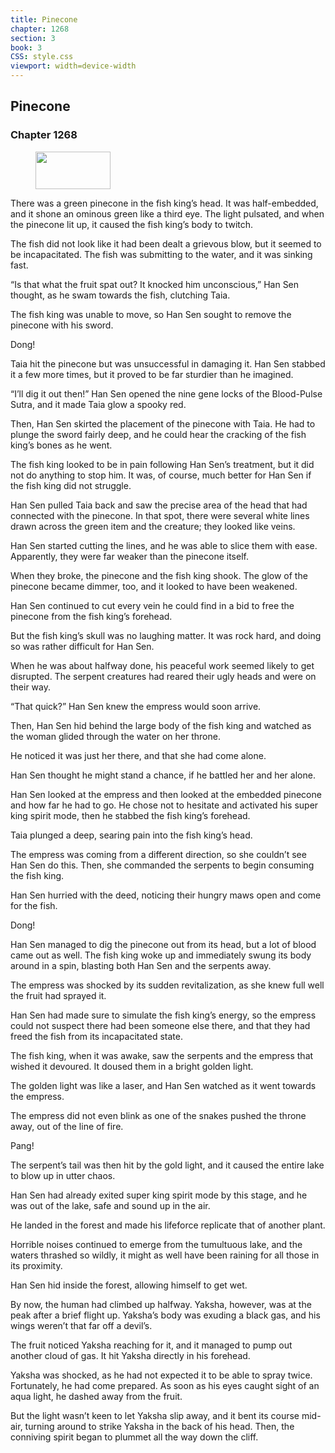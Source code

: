 ```yaml
---
title: Pinecone
chapter: 1268
section: 3
book: 3
CSS: style.css
viewport: width=device-width
---
```


## Pinecone

### Chapter 1268

<figure>
	<img src="../Images/gem.gif" alt="" id="gem" width="120" height="60" />
</figure>

There was a green pinecone in the fish king’s head. It was half-embedded, and it shone an ominous green like a third eye. The light pulsated, and when the pinecone lit up, it caused the fish king’s body to twitch.

The fish did not look like it had been dealt a grievous blow, but it seemed to be incapacitated. The fish was submitting to the water, and it was sinking fast.

“Is that what the fruit spat out? It knocked him unconscious,” Han Sen thought, as he swam towards the fish, clutching Taia.

The fish king was unable to move, so Han Sen sought to remove the pinecone with his sword.

Dong!

Taia hit the pinecone but was unsuccessful in damaging it. Han Sen stabbed it a few more times, but it proved to be far sturdier than he imagined.

“I’ll dig it out then!” Han Sen opened the nine gene locks of the Blood-Pulse Sutra, and it made Taia glow a spooky red.

Then, Han Sen skirted the placement of the pinecone with Taia. He had to plunge the sword fairly deep, and he could hear the cracking of the fish king’s bones as he went.

The fish king looked to be in pain following Han Sen’s treatment, but it did not do anything to stop him. It was, of course, much better for Han Sen if the fish king did not struggle.

Han Sen pulled Taia back and saw the precise area of the head that had connected with the pinecone. In that spot, there were several white lines drawn across the green item and the creature; they looked like veins.

Han Sen started cutting the lines, and he was able to slice them with ease. Apparently, they were far weaker than the pinecone itself.

When they broke, the pinecone and the fish king shook. The glow of the pinecone became dimmer, too, and it looked to have been weakened.

Han Sen continued to cut every vein he could find in a bid to free the pinecone from the fish king’s forehead.

But the fish king’s skull was no laughing matter. It was rock hard, and doing so was rather difficult for Han Sen.

When he was about halfway done, his peaceful work seemed likely to get disrupted. The serpent creatures had reared their ugly heads and were on their way.

“That quick?” Han Sen knew the empress would soon arrive.

Then, Han Sen hid behind the large body of the fish king and watched as the woman glided through the water on her throne.

He noticed it was just her there, and that she had come alone.

Han Sen thought he might stand a chance, if he battled her and her alone.

Han Sen looked at the empress and then looked at the embedded pinecone and how far he had to go. He chose not to hesitate and activated his super king spirit mode, then he stabbed the fish king’s forehead.

Taia plunged a deep, searing pain into the fish king’s head.

The empress was coming from a different direction, so she couldn’t see Han Sen do this. Then, she commanded the serpents to begin consuming the fish king.

Han Sen hurried with the deed, noticing their hungry maws open and come for the fish.

Dong!

Han Sen managed to dig the pinecone out from its head, but a lot of blood came out as well. The fish king woke up and immediately swung its body around in a spin, blasting both Han Sen and the serpents away.

The empress was shocked by its sudden revitalization, as she knew full well the fruit had sprayed it.

Han Sen had made sure to simulate the fish king’s energy, so the empress could not suspect there had been someone else there, and that they had freed the fish from its incapacitated state.

The fish king, when it was awake, saw the serpents and the empress that wished it devoured. It doused them in a bright golden light.

The golden light was like a laser, and Han Sen watched as it went towards the empress.

The empress did not even blink as one of the snakes pushed the throne away, out of the line of fire.

Pang!

The serpent’s tail was then hit by the gold light, and it caused the entire lake to blow up in utter chaos.

Han Sen had already exited super king spirit mode by this stage, and he was out of the lake, safe and sound up in the air.

He landed in the forest and made his lifeforce replicate that of another plant.

Horrible noises continued to emerge from the tumultuous lake, and the waters thrashed so wildly, it might as well have been raining for all those in its proximity.

Han Sen hid inside the forest, allowing himself to get wet.

By now, the human had climbed up halfway. Yaksha, however, was at the peak after a brief flight up. Yaksha’s body was exuding a black gas, and his wings weren’t that far off a devil’s.

The fruit noticed Yaksha reaching for it, and it managed to pump out another cloud of gas. It hit Yaksha directly in his forehead.

Yaksha was shocked, as he had not expected it to be able to spray twice. Fortunately, he had come prepared. As soon as his eyes caught sight of an aqua light, he dashed away from the fruit.

But the light wasn’t keen to let Yaksha slip away, and it bent its course mid-air, turning around to strike Yaksha in the back of his head. Then, the conniving spirit began to plummet all the way down the cliff.